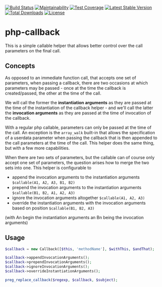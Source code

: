[![Build Status](https://travis-ci.org/wyrfel/php-callback.svg?branch=master)](https://travis-ci.org/wyrfel/php-callback)
[![Maintainability](https://api.codeclimate.com/v1/badges/54e9839e6a3efff7cc07/maintainability)](https://codeclimate.com/github/wyrfel/php-callback/maintainability)
[![Test Coverage](https://api.codeclimate.com/v1/badges/54e9839e6a3efff7cc07/test_coverage)](https://codeclimate.com/github/wyrfel/php-callback/test_coverage)
[![Latest Stable Version](https://poser.pugx.org/wyrfel/php-callback/version?format=flat)](https://packagist.org/packages/wyrfel/php-callback)
[![Total Downloads](https://poser.pugx.org/wyrfel/php-callback/downloads?format=flat)](https://packagist.org/packages/wyrfel/php-callback)
[![License](https://poser.pugx.org/wyrfel/php-callback/license?format=flat)](https://packagist.org/packages/wyrfel/php-callback)

# php-callback

This is a simple callable helper that allows better control over the call
parameters on the final call.

## Concepts
As opposed to an immediate function call, that accepts one set of parameters,
when passing a callback, there are two occasions at which parameters may be
passed - once at the time the callback is created/passed, the other at the
time of the call.

We will call the former the **instantiation arguments** as they are passed
at the time of the instantiation of the callback helper - and we'll call
the latter the **invocation arguments** as they are passed at the time of
invocation of the callback.

With a regular php callable, parameters can only be passed at the time of
the call. An exception is the `array_walk` built-in that allows the
specification of a userdata parameter when passing the callback that is
then appended to the call parameters at the time of the call.
This helper does the same thing, but with a few more capabilities.

When there are two sets of parameters, but the callable can of course only
accept one set of parameters, the question arises how to merge the two
sets into one. This helper is configurable to
- append the invocation arguments to the instantiation arguments
`$callable(A1, A2, A3, B1, B2)`
- prepend the invocation arguments to the instantiation arguments
`$callable(B1, B2, A1, A2, A3)`
- ignore the invocation arguments altogether
`$callable(A1, A2, A3)`
- override the instantiation arguments with the invocation arguments
based on position
`$callable(B1, B2, A3)`

(with An begin the instantiation arguments an Bn being the invocation arguments)

## Usage
```php
$callback = new Callback([$this, 'methodName'], $withThis, $andThat);

$callback->appendInvocationArguments();
$callback->prependInvocationArguments();
$callback->ignoreInvocationArguments();
$callback->overrideInstantiationArguments();

preg_replace_callback($regexp, $callback, $subject);
```
